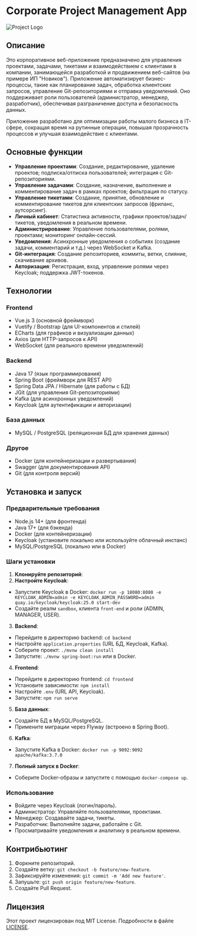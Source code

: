 # Corporate Project Management App

![Project Logo](path/to/logo.png) <!-- Замените на реальный путь к логотипу, если есть -->

## Описание

Это корпоративное веб-приложение предназначено для управления проектами, задачами, тикетами и взаимодействием с клиентами в компании, занимающейся разработкой и продвижением веб-сайтов (на примере ИП "Новиков"). Приложение автоматизирует бизнес-процессы, такие как планирование задач, обработка клиентских запросов, управление Git-репозиториями и отправка уведомлений. Оно поддерживает роли пользователей (администратор, менеджер, разработчик), обеспечивая разграничение доступа и безопасность данных.

Приложение разработано для оптимизации работы малого бизнеса в IT-сфере, сокращая время на рутинные операции, повышая прозрачность процессов и улучшая взаимодействие с клиентами.

## Основные функции

- **Управление проектами**: Создание, редактирование, удаление проектов; подписка/отписка пользователей; интеграция с Git-репозиториями.
- **Управление задачами**: Создание, назначение, выполнение и комментирование задач в рамках проектов; фильтрация по статусу.
- **Управление тикетами**: Создание, принятие, обновление и комментирование тикетов для клиентских запросов (фриланс, аутсорсинг).
- **Личный кабинет**: Статистика активности, графики проектов/задач/тикетов, уведомления в реальном времени.
- **Администрирование**: Управление пользователями, ролями, проектами; мониторинг онлайн-сессий.
- **Уведомления**: Асинхронные уведомления о событиях (создание задачи, комментарий и т.д.) через WebSocket и Kafka.
- **Git-интеграция**: Создание репозиториев, коммиты, ветки, слияние, скачивание архивов.
- **Авторизация**: Регистрация, вход, управление ролями через Keycloak; поддержка JWT-токенов.

## Технологии

### Frontend
- Vue.js 3 (основной фреймворк)
- Vuetify / Bootstrap (для UI-компонентов и стилей)
- ECharts (для графиков и визуализации данных)
- Axios (для HTTP-запросов к API)
- WebSocket (для реального времени уведомлений)

### Backend
- Java 17 (язык программирования)
- Spring Boot (фреймворк для REST API)
- Spring Data JPA / Hibernate (для работы с БД)
- JGit (для управления Git-репозиториями)
- Kafka (для асинхронных уведомлений)
- Keycloak (для аутентификации и авторизации)

### База данных
- MySQL / PostgreSQL (реляционная БД для хранения данных)

### Другое
- Docker (для контейнеризации и развертывания)
- Swagger (для документирования API)
- Git (для контроля версий)

## Установка и запуск

### Предварительные требования
- Node.js 14+ (для фронтенда)
- Java 17+ (для бэкенда)
- Docker (для контейнеризации)
- Keycloak (установите локально или используйте облачный инстанс)
- MySQL/PostgreSQL (локально или в Docker)

### Шаги установки
1. **Клонируйте репозиторий**:
2. **Настройте Keycloak**:
- Запустите Keycloak в Docker: `docker run -p 18080:8080 -e KEYCLOAK_ADMIN=admin -e KEYCLOAK_ADMIN_PASSWORD=admin quay.io/keycloak/keycloak:25.0 start-dev`
- Создайте реалм `sandbox`, клиента `front-end` и роли (ADMIN, MANAGER, USER).

3. **Backend**:
- Перейдите в директорию backend: `cd backend`
- Настройте `application.properties` (URL БД, Keycloak, Kafka).
- Соберите проект: `./mvnw clean install`
- Запустите: `./mvnw spring-boot:run` или в Docker.

4. **Frontend**:
- Перейдите в директорию frontend: `cd frontend`
- Установите зависимости: `npm install`
- Настройте `.env` (URL API, Keycloak).
- Запустите: `npm run serve`

5. **База данных**:
- Создайте БД в MySQL/PostgreSQL.
- Примените миграции через Flyway (встроено в Spring Boot).

6. **Kafka**:
- Запустите Kafka в Docker: `docker run -p 9092:9092 apache/kafka:3.7.0`

7. **Полный запуск в Docker**:
- Соберите Docker-образы и запустите с помощью `docker-compose up`.

### Использование
- Войдите через Keycloak (логин/пароль).
- Администратор: Управляйте пользователями, проектами.
- Менеджер: Создавайте задачи, тикеты.
- Разработчик: Выполняйте задачи, работайте с Git.
- Просматривайте уведомления и аналитику в реальном времени.

## Контрибьютинг
1. Форкните репозиторий.
2. Создайте ветку: `git checkout -b feature/new-feature`.
3. Зафиксируйте изменения: `git commit -m 'Add new feature'`.
4. Запушьте: `git push origin feature/new-feature`.
5. Создайте Pull Request.

## Лицензия
Этот проект лицензирован под MIT License. Подробности в файле [LICENSE](LICENSE).
